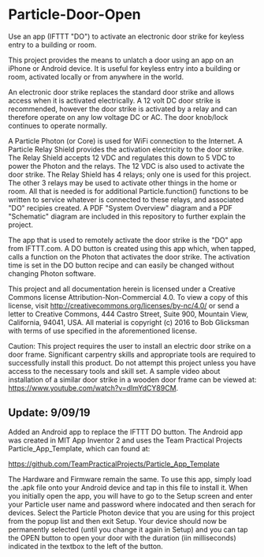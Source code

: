 # Particle-Door-Open
Use an app (IFTTT "DO") to activate an electronic door strike for keyless entry to a building or room.

This project provides the means to unlatch a door using an app on an iPhone or Android device.  It is useful for keyless entry into a building or room, activated locally or from anywhere in the world.

An electronic door strike replaces the standard door strike and allows access when it is activated electrically.  A 12 volt DC door strike is recommended, however the door strike is activated by a relay and can therefore operate on any low voltage DC or AC.  The door knob/lock continues to operate normally.

A Particle Photon (or Core) is used for WiFi connection to the Internet.  A Particle Relay Shield provides the activation electricity to the door strike.  The Relay Shield accepts 12 VDC and regulates this down to 5 VDC to power the Photon and the relays.  The 12 VDC is also used to activate the door strike.  The Relay Shield has 4 relays; only one is used for this project.  The other 3 relays may be used to activate other things in the home or room.  All that is needed is for additional Particle.function() functions to be written to service whatever is connected to these relays, and associated "DO" recipies created.  A PDF "System Overview" diagram and a PDF "Schematic" diagram are included in this repository to further explain the project.

The app that is used to remotely activate the door strike is the "DO" app from IFTTT.com.  A DO button is created using this app which, when tapped, calls a function on the Photon that activates the door strike.  The activation time is set in the DO button recipe and can easily be changed without changing Photon software.

This project and all documentation herein is licensed under a Creative Commons license Attribution-Non-Commercial 4.0.  To view a copy of this license, visit http://creativecommons.org/licenses/by-nc/4.0/ or send a letter to Creative Commons, 444 Castro Street, Suite 900, Mountain View, California, 94041, USA.  All material is copyright (c) 2016 to Bob Glicksman with terms of use specified in the aforementioned license.

Caution:  This project requires the user to install an electric door strike on a door frame.  Significant carpentry skills and appropriate tools are required to successfully install this product.  Do not attempt this project unless you have access to the necessary tools and skill set.  A sample video about installation of a similar door strike in a wooden door frame can be viewed at:  https://www.youtube.com/watch?v=dImYdCY89CM. 

## Update: 9/09/19
Added an Android app to replace the IFTTT DO button.  The Android app was created in MIT App Inventor 2 and
uses the Team Practical Projects Particle_App_Template, which can found at:

https://github.com/TeamPracticalProjects/Particle_App_Template

The Hardware and Firmware remain the same.  To use this app, simply load the .apk file onto your Android device 
and tap in this file to install it.  When you initially open the app, you will have to go to the Setup screen and
enter your Particle user name and password where indocated and then serach for devices.  Select the Particle
Photon device that you are using for this project from the popup list and then exit Setup.  Your device
should now be permanently selected (until you change it again in Setup) and you can tap the OPEN button to open
your door with the duration (iin milliseconds) indicated in the textbox to the left of the button.
